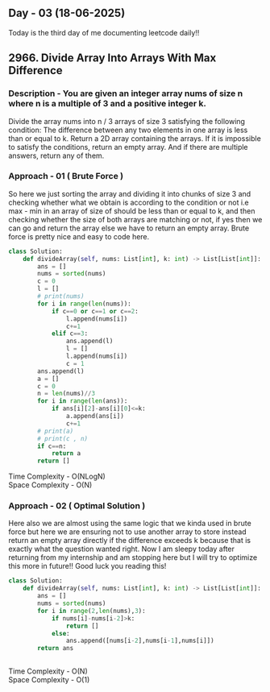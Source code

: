 ## Day - 03  (18-06-2025)

Today is the third day of me documenting leetcode daily!!

##  2966. Divide Array Into Arrays With Max Difference
### Description - You are given an integer array nums of size n where n is a multiple of 3 and a positive integer k.
Divide the array nums into n / 3 arrays of size 3 satisfying the following condition:
The difference between any two elements in one array is less than or equal to k.
Return a 2D array containing the arrays. If it is impossible to satisfy the conditions, return an empty array. And if there are multiple answers, return any of them.

 


### Approach - 01 ( Brute Force )

So here we just sorting the array and dividing it into chunks of size 3 and checking whether what we obtain is according to the condition or not i.e max - min in an array of size of should be less than or equal to k, and then checking whether the size of both arrays are matching or not, if yes then we can go and return the array else we have to return an empty array.
Brute force is pretty nice and easy to code here.

``` Python 
class Solution:
    def divideArray(self, nums: List[int], k: int) -> List[List[int]]:
        ans = []
        nums = sorted(nums)
        c = 0
        l = []
        # print(nums)
        for i in range(len(nums)):
            if c==0 or c==1 or c==2:
                l.append(nums[i])
                c+=1
            elif c==3:
                ans.append(l)
                l = []
                l.append(nums[i])
                c = 1
        ans.append(l)
        a = []
        c = 0
        n = len(nums)//3
        for i in range(len(ans)):
            if ans[i][2]-ans[i][0]<=k: 
                a.append(ans[i])
                c+=1
        # print(a)
        # print(c , n)
        if c==n:
            return a   
        return []        

```

Time Complexity - O(NLogN) \
Space Complexity - O(N)
### Approach - 02 ( Optimal Solution )
Here also we are almost using the same logic that we kinda used in brute force but here we are ensuring not to use another array to store instead return an empty array directly if the difference exceeds k because that is exactly what the question wanted right. Now I am sleepy today after returning from my internship and am stopping here but I will try to optimize this more in future!!
Good luck you reading this! 
``` Python
class Solution:
    def divideArray(self, nums: List[int], k: int) -> List[List[int]]:
        ans = []
        nums = sorted(nums)
        for i in range(2,len(nums),3):
            if nums[i]-nums[i-2]>k:
                return []
            else:
                ans.append([nums[i-2],nums[i-1],nums[i]])
        return ans
        
```
Time Complexity - O(N) \
Space Complexity - O(1)
